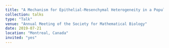 ```yaml
---
title: "A Mechanism for Epithelial-Mesenchymal Heterogeneity in a Population of Cancer Cells"
collection: talks
type: "Talk"
venue: "Annual Meeting of the Society for Mathematical Biology"
date: 2019-07-21
location: "Montreal, Canada"
invited: "yes"
---
```


